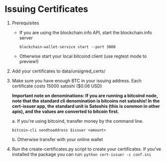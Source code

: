 # Issuing Certificates

1. Prerequisites

    - If you are using the blockchain.info API, start the blockchain.info server

        ```
        blockchain-wallet-service start --port 3000
        ```
    - Otherwise start your local bitcoind client (use regtest mode to preview!)

2. Add your certificates to data/unsigned_certs/

3. Make sure you have enough BTC in your issuing address. Each certificate costs 15000 satoshi ($0.06 USD)

    __Important note on denominations: If you are running a bitcoind node, note that the standard cli denomination is bitcoins not satoshis! In the cert-issuer app, the standard unit is Satoshis (this is common in other apis), and the values are converted to bitcoin first.__

    a. If you're using bitcoind, transfer money by the command line.
    ```
    bitcoin-cli sendtoaddress $issuer <amount>
    ```

    b. Otherwise transfer with your online wallet

4. Run the create-certificates.py script to create your certificates. If you've installed the package
you can run:
    `python cert-issuer -c conf.ini`







